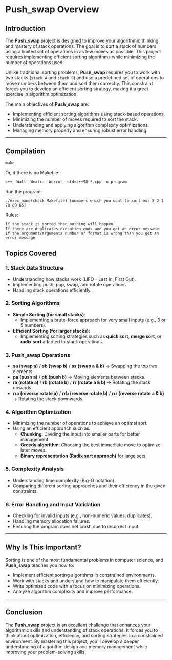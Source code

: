 # Push_swap Overview

## Introduction

The **Push_swap** project is designed to improve your algorithmic thinking and mastery of stack operations. The goal is to sort a stack of numbers using a limited set of operations in as few moves as possible. This project requires implementing efficient sorting algorithms while minimizing the number of operations used.

Unlike traditional sorting problems, **Push_swap** requires you to work with two stacks (`stack A` and `stack B`) and use a predefined set of operations to move numbers between them and sort them correctly. This constraint forces you to develop an efficient sorting strategy, making it a great exercise in algorithm optimization.

The main objectives of **Push_swap** are:
- Implementing efficient sorting algorithms using stack-based operations.
- Minimizing the number of moves required to sort the stack.
- Understanding and applying algorithm complexity optimizations.
- Managing memory properly and ensuring robust error handling.

---

## Compilation

```
make
```
Or, if there is no Makefile:
```
c++ -Wall -Wextra -Werror -std=c++98 *.cpp -o program
```
Run the program:
```
./exec_name(check Makefile) [numbers which you want to sort ex: 5 2 1 70 80 65]

```
Rules:
```
If the stack is sorted than nothing will happen
If there are duplicates execution ends and you get an error message
If the argument/arguments number or format is wrong than you get an error message
```
## Topics Covered

### 1. **Stack Data Structure**
   - Understanding how stacks work (LIFO - Last In, First Out).
   - Implementing push, pop, swap, and rotate operations.
   - Handling stack operations efficiently.

### 2. **Sorting Algorithms**
   - **Simple Sorting (for small stacks)**:
     - Implementing a brute-force approach for very small inputs (e.g., 3 or 5 numbers).
   - **Efficient Sorting (for larger stacks)**:
     - Implementing sorting strategies such as **quick sort**, **merge sort**, or **radix sort** adapted to stack operations.

### 3. **Push_swap Operations**
   - **sa (swap a)** / **sb (swap b)** / **ss (swap a & b)** → Swapping the top two elements.
   - **pa (push a)** / **pb (push b)** → Moving elements between stacks.
   - **ra (rotate a)** / **rb (rotate b)** / **rr (rotate a & b)** → Rotating the stack upwards.
   - **rra (reverse rotate a)** / **rrb (reverse rotate b)** / **rrr (reverse rotate a & b)** → Rotating the stack downwards.

### 4. **Algorithm Optimization**
   - Minimizing the number of operations to achieve an optimal sort.
   - Using an efficient approach such as:
     - **Chunking**: Dividing the input into smaller parts for better management.
     - **Greedy algorithm**: Choosing the best immediate move to optimize later moves.
     - **Binary representation (Radix sort approach)** for large sets.

### 5. **Complexity Analysis**
   - Understanding time complexity (Big-O notation).
   - Comparing different sorting approaches and their efficiency in the given constraints.

### 6. **Error Handling and Input Validation**
   - Checking for invalid inputs (e.g., non-numeric values, duplicates).
   - Handling memory allocation failures.
   - Ensuring the program does not crash due to incorrect input.

---

## Why Is This Important?

Sorting is one of the most fundamental problems in computer science, and **Push_swap** teaches you how to:
- Implement efficient sorting algorithms in constrained environments.
- Work with stacks and understand how to manipulate them efficiently.
- Write optimized code with a focus on minimizing operations.
- Analyze algorithm complexity and improve performance.

---

## Conclusion

The **Push_swap** project is an excellent challenge that enhances your algorithmic skills and understanding of stack operations. It forces you to think about optimization, efficiency, and sorting strategies in a constrained environment. By mastering this project, you'll develop a deeper understanding of algorithm design and memory management while improving your problem-solving skills.
